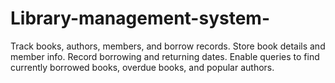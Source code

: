 # Library-management-system-
Track books, authors, members, and borrow records.  Store book details and member info.  Record borrowing and returning dates.  Enable queries to find currently borrowed books, overdue books, and popular authors.
